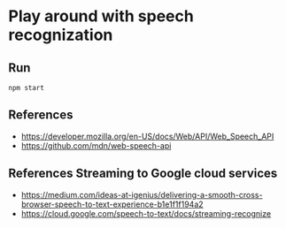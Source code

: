 # Play around with speech recognization

## Run
`npm start`

## References
* https://developer.mozilla.org/en-US/docs/Web/API/Web_Speech_API
* https://github.com/mdn/web-speech-api


## References Streaming to Google cloud services
* https://medium.com/ideas-at-igenius/delivering-a-smooth-cross-browser-speech-to-text-experience-b1e1f1f194a2
* https://cloud.google.com/speech-to-text/docs/streaming-recognize